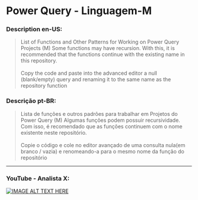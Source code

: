 # Power Query - Linguagem-M

### Description en-US:
> List of Functions and Other Patterns for Working on Power Query Projects (M)
> Some functions may have recursion. With this, it is recommended that the functions continue with the existing name in this repository.
> <br> <br> Copy the code and paste into the advanced editor a null (blank/empty) query and renaming it to the same name as the repository function

### Descrição pt-BR: 
> Lista de funções e outros padrões para trabalhar em Projetos do Power Query (M)
> Algumas funções podem possuir recursividade. Com isso, é recomendado que as funções continuem com o nome existente neste repositório.
> <br> <br> Copie o código e cole no editor avançado de uma consulta nula(em branco / vazia) e renomeando-a para o mesmo nome da função do repositório

----

### YouTube - Analista X: 
[![IMAGE ALT TEXT HERE](https://lh3.googleusercontent.com/3zkP2SYe7yYoKKe47bsNe44yTgb4Ukh__rBbwXwgkjNRe4PykGG409ozBxzxkrubV7zHKjfxq6y9ShogWtMBMPyB3jiNps91LoNH8A=s500)](https://www.youtube.com/channel/UCYKm5LcfPrKsBVI3SgHdBIQ)
